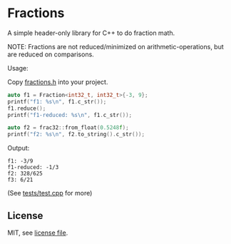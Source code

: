 # Fractions
A simple header-only library for C++ to do fraction math.

NOTE: Fractions are not reduced/minimized on arithmetic-operations, but are reduced on comparisons.

Usage:

Copy [fractions.h](fractions.h) into your project.

```cpp
auto f1 = Fraction<int32_t, int32_t>{-3, 9};
printf("f1: %s\n", f1.c_str());
f1.reduce();
printf("f1-reduced: %s\n", f1.c_str());

auto f2 = frac32::from_float(0.5248f);
printf("f2: %s\n", f2.to_string().c_str());
```

Output:
```
f1: -3/9
f1-reduced: -1/3
f2: 328/625
f3: 6/21
```

(See [tests/test.cpp](tests/test.cpp) for more)

## License
MIT, see [license file](LICENSE).